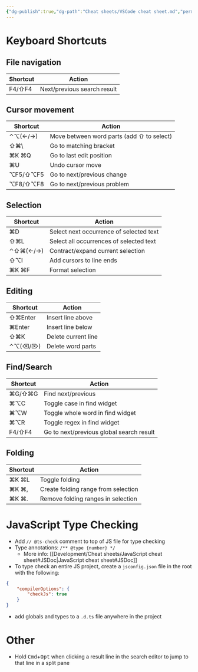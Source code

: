 ```yaml
---
{"dg-publish":true,"dg-path":"Cheat sheets/VSCode cheat sheet.md","permalink":"/cheat-sheets/vs-code-cheat-sheet/"}
---
```



# Keyboard Shortcuts

## File navigation

| Shortcut   | Action                          |
| ---------- | ------------------------------- |
| F4/⇧F4 | Next/previous search result |

## Cursor movement

| Shortcut   | Action                                    |
| ---------- | ----------------------------------------- |
| ⌃⌥(←/→)    | Move between word parts (add ⇧ to select) |
| ⇧⌘\\       | Go to matching bracket                    |
| ⌘K ⌘Q      | Go to last edit position                  |
| ⌘U         | Undo cursor move                          |
| ⌥F5/⇧⌥F5   | Go to next/previous change                |
| ⌥F8/⇧⌥F8   | Go to next/previous problem               |

## Selection

| Shortcut | Action                                  |
| -------- | --------------------------------------- |
| ⌘D       | Select next occurrence of selected text |
| ⇧⌘L      | Select all occurrences of selected text |
| ⌃⇧⌘(←/→) | Contract/expand current selection       |
| ⇧⌥I      | Add cursors to line ends                |
| ⌘K ⌘F    | Format selection                        |

## Editing

| Shortcut | Action              |
| -------- | ------------------- |
| ⇧⌘Enter  | Insert line above   |
| ⌘Enter   | Insert line below   |
| ⇧⌘K      | Delete current line |
| ⌃⌥(⌫/⌦)  | Delete word parts   |

## Find/Search

| Shortcut   | Action                                       |
| ---------- | -------------------------------------------- |
| ⌘G/⇧⌘G     | Find next/previous                           |
| ⌘⌥C        | Toggle case in find widget                   |
| ⌘⌥W        | Toggle whole word in find widget             |
| ⌘⌥R        | Toggle regex in find widget                  |
| F4/⇧F4 | Go to next/previous global search result |

## Folding

| Shortcut | Action                              |
| -------- | ----------------------------------- |
| ⌘K ⌘L    | Toggle folding                      |
| ⌘K ⌘,    | Create folding range from selection |
| ⌘K ⌘.    | Remove folding ranges in selection  |

# JavaScript Type Checking

- Add `// @ts-check` comment to top of JS file for type checking
- Type annotations: `/** @type {number} */`
    - More info: [[Development/Cheat sheets/JavaScript cheat sheet#JSDoc\|JavaScript cheat sheet#JSDoc]]
- To type check an entire JS project, create a `jsconfig.json` file in the root with the following:

```json
{
    "compilerOptions": {
        "checkJs": true
    }
}
```

- add globals and types to a `.d.ts` file anywhere in the project

# Other

- Hold <kbd>Cmd</kbd>+<kbd>Opt</kbd> when clicking a result line in the search editor to jump to that line in a split pane
